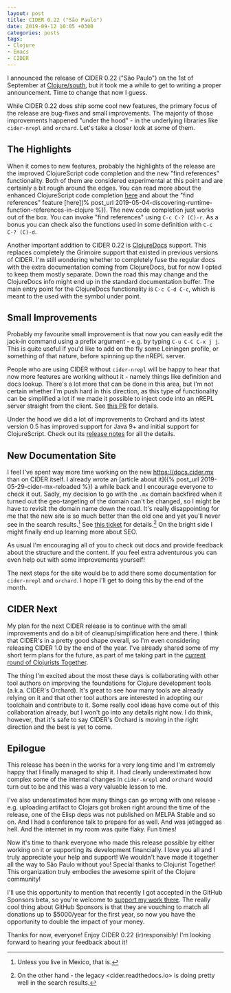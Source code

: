 ```yaml
---
layout: post
title: CIDER 0.22 ("São Paulo")
date: 2019-09-12 10:05 +0300
categories: posts
tags:
- Clojure
- Emacs
- CIDER
---
```


I announced the release of CIDER 0.22 ("São Paulo") on the 1st of September at
[Clojure/south](https://clojure-south.com/), but it took me a while to get to writing a proper announcement.
Time to change that now I guess.

While CIDER 0.22 does ship some cool new features, the primary focus of the release are bug-fixes and small improvements.
The majority of those improvements happened "under the hood" - in the underlying libraries like `cider-nrepl` and `orchard`.
Let's take a closer look at some of them.

<!--more-->

## The Highlights

When it comes to new features, probably the highlights of the release are the improved ClojureScript code completion and the new "find references" functionality.
Both of them are considered experimental at this point and are certainly a bit rough around the edges.
You can read more about the enhanced ClojureScript code completion [here](https://github.com/rksm/clj-suitable)
and about the "find references" feature [here](% post_url 2019-05-04-discovering-runtime-function-references-in-clojure %}).
The new code completion just works out of the box.
You can invoke "find references" using `C-c C-? (C)-r`. As a bonus you can check also the functions used in some definition
with `C-c C-? (C)-d`.

Another important addition to CIDER 0.22 is [ClojureDocs](https://clojuredocs.org) support.
This replaces completely the Grimoire support that existed in previous versions of CIDER.
I'm still wondering whether to completely fuse the regular docs with the extra documentation coming from ClojureDocs, but for now I opted to keep them mostly separate.
Down the road this may change and the ClojureDocs info might end up in the standard documentation buffer.
The main entry point for the ClojureDocs functionality is `C-c C-d C-c`, which is meant to the used with the symbol under point.

## Small Improvements

Probably my favourite small improvement is that now you can easily edit the jack-in command using a prefix argument - e.g. by typing `C-u C-C C-x j j`.
This is quite useful if you'd like to add on the fly some Leiningen profile, or something of that nature, before spinning up the nREPL server.

People who are using CIDER without `cider-nrepl` will be happy to hear that now more features are working without it - namely things like definition and docs lookup.
There's a lot more that can be done in this area, but I'm not certain whether I'm push hard in this direction, as this type of
functionality can be simplified a lot if we made it possible to inject code into an nREPL server straight from the client. See [this PR](https://github.com/nrepl/nrepl/pull/109)
for details.

Under the hood we did a lot of improvements to Orchard and its latest version 0.5 has improved support for Java 9+ and initial support for ClojureScript.
Check out its [release notes](https://github.com/clojure-emacs/orchard/releases/tag/v0.5.0) for all the details.

## New Documentation Site

I feel I've spent way more time working on the new <https://docs.cider.mx> than on CIDER itself.
I already wrote an [article about it]({% post_url 2019-05-29-cider-mx-reloaded %}) a while back and I encourage everyone to check it out.
Sadly, my decision to go with the `.mx` domain backfired when it turned out the geo-targeting of the domain can't be changed, so I might be have to revisit the domain name down the road.
It's really disappointing for me that the new site is so much better than the old one and yet you'll never see in the search results.[^1]
See [this ticket](https://github.com/clojure-emacs/cider/issues/2695) for details.[^2] On the bright side I might finally end up learning
more about SEO.

As usual I'm encouraging all of you to check out docs and provide feedback about the structure and the content. If you feel extra adventurous
you can even help out with some improvements yourself!

The next steps for the site would be to add there some documentation for `cider-nrepl` and `orchard`. I hope I'll get to doing this
by the end of the month.

## CIDER Next

My plan for the next CIDER release is to continue with the small improvements and do a bit of cleanup/simplification here and there.
I think that CIDER's in a pretty good shape overall, so I'm even considering releasing CIDER 1.0 by the end of the year.
I've already shared some of my short term plans for the future, as part of me taking part in the [current round of Clojurists Together](https://www.clojuriststogether.org/news/q3-2019-funding-announcement/).

The thing I'm excited about the most these days is collaborating with other tool authors on improving the foundations for Clojure development tools (a.k.a. CIDER's Orchard).
It's great to see how many tools are already relying on it and that other tool authors are interested in adopting our toolchain and contribute to it.
Some really cool ideas have come out of this collaboration already, but I won't go into any details right now.
I do think, however, that it's safe to say CIDER's Orchard is moving in the right direction and the best is yet to come.

## Epilogue

This release has been in the works for a very long time and I'm extremely happy that I finally managed to ship it.
I had clearly underestimated how complex some of the internal changes in `cider-nrepl` and `orchard` would turn out to be
and this was a very valuable lesson to me.

I've also underestimated how many things can go wrong with one release - e.g. uploading artifact to Clojars got broken right around the time of the release, one of the Elisp deps was not
published on MELPA Stable and so on. And I had a conference talk to prepare for as well. And was jetlagged as hell. And the internet in my room was quite flaky. Fun times!

Now it's time to thank everyone who made this release possible by either working on it or supporting its development financially.
I love you all and I truly appreciate your help and support! We wouldn't have made it together all the way to São Paulo without you!
Special thanks to Clojurist Together! This organization truly embodies the awesome spirit of the Clojure community!

I'll use this opportunity to mention that recently I got accepted in the GitHub Sponsors beta, so you're welcome to [support my work there](https://github.com/users/bbatsov/sponsorship).
The really cool thing about GitHub Sponsors is that they are vouching to match all donations up to $5000/year for the first year, so now you have the opportunity to double the impact of your money.

Thanks for now, everyone! Enjoy CIDER 0.22 (ir)responsibly! I'm looking forward to hearing your feedback about it!

[^1]: Unless you live in Mexico, that is.
[^2]: On the other hand - the legacy <cider.readthedocs.io> is doing pretty well in the search results.
